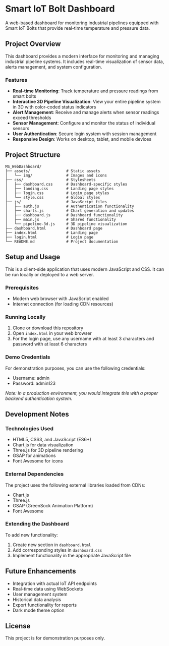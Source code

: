# Smart IoT Bolt Dashboard

A web-based dashboard for monitoring industrial pipelines equipped with Smart IoT Bolts that provide real-time temperature and pressure data.

## Project Overview

This dashboard provides a modern interface for monitoring and managing industrial pipeline systems. It includes real-time visualization of sensor data, alerts management, and system configuration.

### Features

- **Real-time Monitoring**: Track temperature and pressure readings from smart bolts
- **Interactive 3D Pipeline Visualization**: View your entire pipeline system in 3D with color-coded status indicators
- **Alert Management**: Receive and manage alerts when sensor readings exceed thresholds
- **Sensor Management**: Configure and monitor the status of individual sensors
- **User Authentication**: Secure login system with session management
- **Responsive Design**: Works on desktop, tablet, and mobile devices

## Project Structure

```
MS_WebDashboard/
├── assets/                # Static assets
│   └── img/               # Images and icons
├── css/                   # Stylesheets
│   ├── dashboard.css      # Dashboard-specific styles
│   ├── landing.css        # Landing page styles
│   ├── login.css          # Login page styles
│   └── style.css          # Global styles
├── js/                    # JavaScript files
│   ├── auth.js            # Authentication functionality
│   ├── charts.js          # Chart generation and updates
│   ├── dashboard.js       # Dashboard functionality
│   ├── main.js            # Shared functionality
│   └── pipeline-3d.js     # 3D pipeline visualization
├── dashboard.html         # Dashboard page
├── index.html             # Landing page
├── login.html             # Login page
└── README.md              # Project documentation
```

## Setup and Usage

This is a client-side application that uses modern JavaScript and CSS. It can be run locally or deployed to a web server.

### Prerequisites

- Modern web browser with JavaScript enabled
- Internet connection (for loading CDN resources)

### Running Locally

1. Clone or download this repository
2. Open `index.html` in your web browser
3. For the login page, use any username with at least 3 characters and password with at least 6 characters

### Demo Credentials

For demonstration purposes, you can use the following credentials:
- Username: admin
- Password: admin123

*Note: In a production environment, you would integrate this with a proper backend authentication system.*

## Development Notes

### Technologies Used

- HTML5, CSS3, and JavaScript (ES6+)
- Chart.js for data visualization
- Three.js for 3D pipeline rendering
- GSAP for animations
- Font Awesome for icons

### External Dependencies

The project uses the following external libraries loaded from CDNs:
- Chart.js
- Three.js
- GSAP (GreenSock Animation Platform)
- Font Awesome

### Extending the Dashboard

To add new functionality:
1. Create new section in `dashboard.html`
2. Add corresponding styles in `dashboard.css`
3. Implement functionality in the appropriate JavaScript file

## Future Enhancements

- Integration with actual IoT API endpoints
- Real-time data using WebSockets
- User management system
- Historical data analysis
- Export functionality for reports
- Dark mode theme option

## License

This project is for demonstration purposes only. 